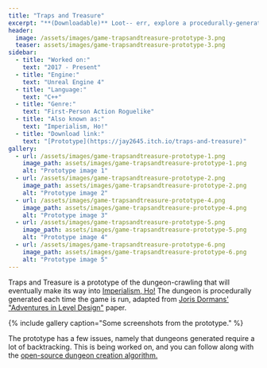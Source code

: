 ```yaml
---
title: "Traps and Treasure"
excerpt: "**(Downloadable)** Loot-- err, explore a procedurally-generated temple while dodging traps and searching for a jackpot!"
header:
  image: /assets/images/game-trapsandtreasure-prototype-3.png
  teaser: assets/images/game-trapsandtreasure-prototype-3.png
sidebar:
  - title: "Worked on:"
    text: "2017 - Present"
  - title: "Engine:"
    text: "Unreal Engine 4"
  - title: "Language:"
    text: "C++"
  - title: "Genre:"
    text: "First-Person Action Roguelike"
  - title: "Also known as:"
    text: "Imperialism, Ho!"
  - title: "Download link:"
    text: "[Prototype](https://jay2645.itch.io/traps-and-treasure)"
gallery:
  - url: /assets/images/game-trapsandtreasure-prototype-1.png
    image_path: assets/images/game-trapsandtreasure-prototype-1.png
    alt: "Prototype image 1"
  - url: /assets/images/game-trapsandtreasure-prototype-2.png
    image_path: assets/images/game-trapsandtreasure-prototype-2.png
    alt: "Prototype image 2"
  - url: /assets/images/game-trapsandtreasure-prototype-4.png
    image_path: assets/images/game-trapsandtreasure-prototype-4.png
    alt: "Prototype image 3"
  - url: /assets/images/game-trapsandtreasure-prototype-5.png
    image_path: assets/images/game-trapsandtreasure-prototype-5.png
    alt: "Prototype image 4"
  - url: /assets/images/game-trapsandtreasure-prototype-6.png
    image_path: assets/images/game-trapsandtreasure-prototype-6.png
    alt: "Prototype image 5"
---
```


Traps and Treasure is a prototype of the dungeon-crawling that will eventually make its way into [Imperialism, Ho!](/games/imperialism-ho) The dungeon is procedurally generated each time the game is run, adapted from [Joris Dormans' "Adventures in Level Design"](https://web.archive.org/web/20180625012615/http://www.jorisdormans.nl/pdf/dormans2010_AdventuresInLevelDesign.pdf) paper.



{% include gallery caption="Some screenshots from the prototype." %}

The prototype has a few issues, namely that dungeons generated require a lot of backtracking. This is being worked on, and you can follow along with the [open-source dungeon creation algorithm.](https://github.com/Jay2645/DungeonMaker)